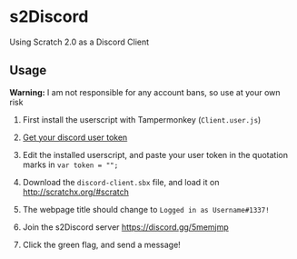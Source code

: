 # s2Discord
Using Scratch 2.0 as a Discord Client

## Usage

**Warning:** I am not responsible for any account bans, so use at your own risk

1. First install the userscript with Tampermonkey (```Client.user.js```)

2. [Get your discord user token](https://github.com/TheRacingLion/Discord-SelfBot/wiki/Discord-Token-Tutorial)

3. Edit the installed userscript, and paste your user token in the quotation marks in ```var token = "";```

4. Download the ```discord-client.sbx``` file, and load it on http://scratchx.org/#scratch

5. The webpage title should change to ```Logged in as Username#1337!```

6. Join the s2Discord server https://discord.gg/5memjmp

7. Click the green flag, and send a message!



